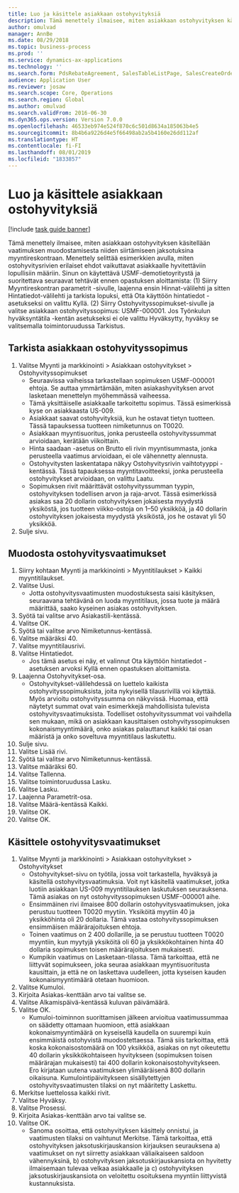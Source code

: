 ```yaml
---
title: Luo ja käsittele asiakkaan ostohyvityksiä
description: Tämä menettely ilmaisee, miten asiakkaan ostohyvityksen käsitellään vaatimuksen muodostamisesta niiden siirtämiseen jaksotuksina myyntireskontraan.
author: omulvad
manager: AnnBe
ms.date: 08/29/2018
ms.topic: business-process
ms.prod: ''
ms.service: dynamics-ax-applications
ms.technology: ''
ms.search.form: PdsRebateAgreement, SalesTableListPage, SalesCreateOrder, SalesTable, MCRPriceHistory, SalesEditLines,  PdsRebateTableListPage
audience: Application User
ms.reviewer: josaw
ms.search.scope: Core, Operations
ms.search.region: Global
ms.author: omulvad
ms.search.validFrom: 2016-06-30
ms.dyn365.ops.version: Version 7.0.0
ms.openlocfilehash: 46533eb974e524f870c6c501d8634a185063b4e5
ms.sourcegitcommit: 8b4b6a9226d4e5f66498ab2a5b4160e26dd112af
ms.translationtype: HT
ms.contentlocale: fi-FI
ms.lasthandoff: 08/01/2019
ms.locfileid: "1833857"
---
```

# <a name="generate-and-process-customer-rebates"></a>Luo ja käsittele asiakkaan ostohyvityksiä

[!include [task guide banner](../../includes/task-guide-banner.md)]

Tämä menettely ilmaisee, miten asiakkaan ostohyvityksen käsitellään vaatimuksen muodostamisesta niiden siirtämiseen jaksotuksina myyntireskontraan. Menettely selittää esimerkkien avulla, miten ostohyvitysrivien erilaiset ehdot vaikuttavat asiakkaalle hyvitettäviin lopullisiin määriin. Sinun on käytettävä USMF-demotietoyritystä ja suoritettava seuraavat tehtävät ennen opastuksen aloittamista: (1) Siirry Myyntireskontran parametrit -sivulle, laajenna ensin Hinnat-välilehti ja sitten Hintatiedot-välilehti ja tarkista lopuksi, että Ota käyttöön hintatiedot -asetukseksi on valittu Kyllä. (2) Siirry Ostohyvityssopimukset-sivulle ja valitse asiakkaan ostohyvityssopimus: USMF-000001. Jos Työnkulun hyväksyntätila -kentän asetukseksi ei ole valittu Hyväksytty, hyväksy se valitsemalla toimintoruudussa Tarkistus.


## <a name="review-a-customer-rebate-agreement"></a>Tarkista asiakkaan ostohyvityssopimus
1. Valitse Myynti ja markkinointi > Asiakkaan ostohyvitykset > Ostohyvityssopimukset
    * Seuraavissa vaiheissa tarkastellaan sopimuksen USMF-000001 ehtoja. Se auttaa ymmärtämään, miten asiakashyvityksen arvot lasketaan menettelyn myöhemmässä vaiheessa.  
    * Tämä yksittäiselle asiakkaalle tarkoitettu sopimus. Tässä esimerkissä kyse on asiakkaasta US-009.  
    * Asiakkaat saavat ostohyvityksiä, kun he ostavat tietyn tuotteen. Tässä tapauksessa tuotteen nimiketunnus on T0020.   
    * Asiakkaan myyntisuoritus, jonka perusteella ostohyvityssummat arvioidaan, kerätään viikoittain.  
    * Hinta saadaan -asetus on Brutto eli rivin myyntisummasta, jonka perusteella vaatimus arvioidaan, ei ole vähennetty alennusta.  
    * Ostohyvitysten laskentatapa näkyy Ostohyvitysrivin vaihtotyyppi -kentässä. Tässä tapauksessa myyntitavoitteeksi, jonka perusteella ostohyvitykset arvioidaan, on valittu Laatu.   
    * Sopimuksen rivit määrittävät ostohyvityssumman tyypin, ostohyvityksen todellisen arvon ja raja-arvot. Tässä esimerkissä asiakas saa 20 dollarin ostohyvityksen jokaisesta myydystä yksiköstä, jos tuotteen viikko-ostoja on 1–50 yksikköä, ja 40 dollarin ostohyvityksen jokaisesta myydystä yksiköstä, jos he ostavat yli 50 yksikköä.  
2. Sulje sivu.

## <a name="generate-rebate-claims"></a>Muodosta ostohyvitysvaatimukset
1. Siirry kohtaan Myynti ja markkinointi > Myyntitilaukset > Kaikki myyntitilaukset.
2. Valitse Uusi.
    * Jotta ostohyvitysvaatimusten muodostuksesta saisi käsityksen, seuraavana tehtävänä on luoda myyntitilaus, jossa tuote ja määrä määrittää, saako kyseinen asiakas ostohyvityksen.  
3. Syötä tai valitse arvo Asiakastili-kentässä.
4. Valitse OK.
5. Syötä tai valitse arvo Nimiketunnus-kentässä.
6. Valitse määräksi 40.
7. Valitse myyntitilausrivi.
8. Valitse Hintatiedot.
    * Jos tämä asetus ei näy, et valinnut Ota käyttöön hintatiedot -asetuksen arvoksi Kyllä ennen opastuksen aloittamista.  
9. Laajenna Ostohyvitykset-osa.
    * Ostohyvitykset-välilehdessä on luettelo kaikista ostohyvityssopimuksista, joita nykyisellä tilausrivillä voi käyttää. Myös arvioitu ostohyvityssumma on näkyvissä. Huomaa, että näytetyt summat ovat vain esimerkkejä mahdollisista tulevista ostohyvitysvaatimuksista. Todelliset ostohyvityssummat voi vaihdella sen mukaan, mikä on asiakkaan kausittaisen ostohyvityssopimuksen kokonaismyyntimäärä, onko asiakas palauttanut kaikki tai osan määristä ja onko soveltuva myyntitilaus laskutettu.  
10. Sulje sivu.
11. Valitse Lisää rivi.
12. Syötä tai valitse arvo Nimiketunnus-kentässä.
13. Valitse määräksi 60.
14. Valitse Tallenna.
15. Valitse toimintoruudussa Lasku.
16. Valitse Lasku.
17. Laajenna Parametrit-osa.
18. Valitse Määrä-kentässä Kaikki.
19. Valitse OK.
20. Valitse OK.

## <a name="process-rebate-claims"></a>Käsittele ostohyvitysvaatimukset
1. Valitse Myynti ja markkinointi > Asiakkaan ostohyvitykset > Ostohyvitykset
    * Ostohyvitykset-sivu on työtila, jossa voit tarkastella, hyväksyä ja käsitellä ostohyvitysvaatimuksia. Voit nyt käsitellä vaatimukset, jotka luotiin asiakkaan US-009 myyntitilauksen laskutuksen seurauksena. Tämä asiakas on nyt ostohyvityssopimuksen USMF-000001 aihe.   
    * Ensimmäinen rivi ilmaisee 800 dollarin ostohyvitysvaatimuksen, joka perustuu tuotteen T0020 myytiin. Yksiköitä myytiin 40 ja yksikköhinta oli 20 dollaria. Tämä vastaa ostohyvityssopimuksen ensimmäisen määrärajoituksen ehtoja.  
    * Toinen vaatimus on 2 400 dollarille, ja se perustuu tuotteen T0020 myyntiin, kun myytyjä yksiköitä oli 60 ja yksikkökohtainen hinta 40 dollaria sopimuksen toisen määrärajoituksen mukaisesti.  
    * Kumpikin vaatimus on Lasketaan-tilassa. Tämä tarkoittaa, että ne liittyvät sopimukseen, joka seuraa asiakkaan myyntisuoritusta kausittain, ja että ne on laskettava uudelleen, jotta kyseisen kauden kokonaismyyntimäärä otetaan huomioon.   
2. Valitse Kumuloi.
3. Kirjoita Asiakas-kenttään arvo tai valitse se.
4. Valitse Alkamispäivä-kentässä kuluvan päivämäärä.
5. Valitse OK.
    * Kumuloi-toiminnon suorittamisen jälkeen arvioitua vaatimussummaa on säädetty ottamaan huomioon, että asiakkaan kokonaismyyntimäärä on kyseisellä kaudella on suurempi kuin ensimmäistä ostohyvistä muodostettaessa. Tämä siis tarkoittaa, että koska kokonaisostomäärä on 100 yksikköä, asiakas on nyt oikeutettu 40 dollarin yksikkökohtaiseen hyvitykseen (sopimuksen toisen määrärajan mukaisesti) tai 400 dollarin kokonaisostohyvitykseen. Ero kirjataan uutena vaatimuksen ylimääräisenä 800 dollarin oikaisuna. Kumulointipäivitykseen sisällytettyjen ostohyvitysvaatimusten tilaksi on nyt määritetty Laskettu.   
6. Merkitse luettelossa kaikki rivit.
7. Valitse Hyväksy.
8. Valitse Prosessi.
9. Kirjoita Asiakas-kenttään arvo tai valitse se.
10. Valitse OK.
    * Sanoma osoittaa, että ostohyvityksen käsittely onnistui, ja vaatimusten tilaksi on vaihtunut Merkitse. Tämä tarkoittaa, että ostohyvityksen jaksotuskirjauskansion kirjauksen seurauksena a) vaatimukset on nyt siirretty asiakkaan väliaikaiseen saldoon vähennyksinä, b) ostohyvityksen jaksotuskirjauskansiota on hyvitetty ilmaisemaan tulevaa velkaa asiakkaalle ja c) ostohyvityksen jaksotuskirjauskansiota on veloitettu osoituksena myyntiin liittyvistä kustannuksista.   

